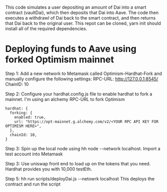 This code simulates a user depositing an amount of Dai into a smart contract (vaultDai), which then deposits that Dai into Aave. The code then executes a withdrawl of Dai back to the smart contract, and then returns that Dai back to the original user. This repot can be cloned, yarn init should install all of the required dependencies.

# Deploying funds to Aave using forked Optimism mainnet

Step 1: Add a new network to Metamask called Optimism-Hardhat-Fork and manually configure the following settings:
RPC-URL: http://127.0.0.1:8545/  
 ChainID: 10

Step 2: Configure your hardhat.config.js file to enable hardhat to fork a mainnet. I'm using an alchemy RPC-URL to fork Optimism

    hardhat: {
      forking: {
        enabled: true,
        url: "https://opt-mainnet.g.alchemy.com/v2/<YOUR RPC API KEY FOR OPTIMISM HERE>",
      },
      chainId: 10,
    }

Step 3: Spin up the local node using hh node --network localhost. Import a test account into Metamask

Step 3: Use uniswap front end to load up on the tokens that you need. Hardhat provides you with 10,000 testEth.

Step 5: hh run scripts/deployDai.js --netowrk localhost
This deploys the contract and run the script
